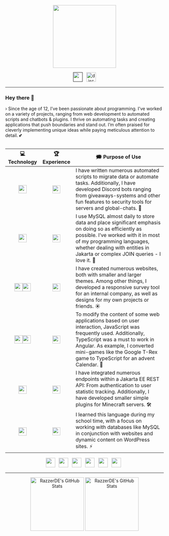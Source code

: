 <p align="center">
  <img height="200" src="https://github.com/RazzerDE/RazzerDE/assets/49283907/d44425c4-6696-40fa-a7db-23a7ddf581f0" />
</p>
<p align='center'>
  <a href=""><img height="30" src="https://img.shields.io/badge/Coding_since-2015-6ab04c?style=for-the-badge&logo=intellijidea&logoSize=auto"></a>&nbsp;&nbsp;
  <a href="https://discord.gg/bl4cklist"><img height="30" src="https://img.shields.io/discord/616655040614236160?style=for-the-badge&logo=discord&label=Discord&color=%237289da" alt="discord server"></a>
</p>
<hr>


### Hey there 👋

› Since the age of 12, I’ve been passionate about programming. I’ve worked on a variety of projects, ranging from web development to automated scripts and chatbots & plugins. I thrive on automating tasks and creating applications that push boundaries and stand out. I’m often praised for cleverly implementing unique ideas while paying meticulous attention to detail. 💕
<br /><br />

| 💻 **Technology** | 🏆 **Experience** | 🗯️ **Purpose of Use** |
| - | - | - |
| <p align="center"><img height="26" src="https://img.shields.io/badge/python-3670A0?style=for-the-badge&logo=python&logoColor=ffdd54"></p> | <p align="center"><img height="25" src="https://img.shields.io/badge/HIGH-2ecc71?style=flat-square" /></p> | I have written numerous automated scripts to migrate data or automate tasks. Additionally, I have developed Discord bots ranging from giveaways-systems and other fun features to security tools for servers and global-chats. 🤖
| <p align="center"><img height="26" src="https://img.shields.io/badge/mysql-4479A1.svg?style=for-the-badge&logo=mysql&logoColor=white"></p> | <p align="center"><img height="25" src="https://img.shields.io/badge/HIGH-2ecc71?style=flat-square" /></p> | I use MySQL almost daily to store data and place significant emphasis on doing so as efficiently as possible. I’ve worked with it in most of my programming languages, whether dealing with entities in Jakarta or complex JOIN queries - I love it. 💾
| <p align="center"><img height="26" src="https://img.shields.io/badge/html5-%23E34F26.svg?style=for-the-badge&logo=html5&logoColor=white"><img height="26" src="https://img.shields.io/badge/css3-%231572B6.svg?style=for-the-badge&logo=css3&logoColor=white"></p> | <p align="center"><img height="25" src="https://img.shields.io/badge/HIGH-2ecc71?style=flat-square" /></p></p> | I have created numerous websites, both with smaller and larger themes. Among other things, I developed a responsive survey tool for an internal company, as well as designs for my own projects or friends. ☀️
| <p align="center"><img height="26" src="https://img.shields.io/badge/javascript-%23323330.svg?style=for-the-badge&logo=javascript&logoColor=%23F7DF1E"><img height="26" src="https://img.shields.io/badge/typescript-%23007ACC.svg?style=for-the-badge&logo=typescript&logoColor=white"></p> | <p align="center"><img height="25" src="https://img.shields.io/badge/HIGH-2ecc71?style=flat-square" /></p> | To modify the content of some web applications based on user interaction, JavaScript was frequently used. Additionally, TypeScript was a must to work in Angular. As example, I converted mini-games like the Google T-Rex game to TypeScript for an advent Calendar. 🎅
| <p align="center"><img height="26" src="https://img.shields.io/badge/java-%23ED8B00.svg?style=for-the-badge&logo=openjdk&logoColor=white"></p> | <p align="center"><img height="25" src="https://img.shields.io/badge/AVERAGE-fed330?style=flat-square" /></p> | I have integrated numerous endpoints within a Jakarta EE REST API: From authentication to user statistic tracking. Additionally, I have developed smaller simple plugins for Minecraft servers. 🛠
| <p align="center"><img height="26" src="https://img.shields.io/badge/php-%23777BB4.svg?style=for-the-badge&logo=php&logoColor=white"></p> | <p align="center"><img height="25" src="https://img.shields.io/badge/AVERAGE-fed330?style=flat-square" /></p> | I learned this language during my school time, with a focus on working with databases like MySQL in conjunction with websites and dynamic content on WordPress sites. ⚡

<p align="center">
  <img height="30" src="https://img.shields.io/badge/angular-%23DD0031.svg?style=for-the-badge&logo=angular&logoColor=white" />&nbsp;&nbsp;
  <img height="30" src="https://img.shields.io/badge/react-%2320232a.svg?style=for-the-badge&logo=react&logoColor=%2361DAFB" />&nbsp;&nbsp;
  <img height="30" src="https://img.shields.io/badge/tailwindcss-%2338B2AC.svg?style=for-the-badge&logo=tailwind-css&logoColor=white" />&nbsp;&nbsp;
  <img height="30" src="https://img.shields.io/badge/WordPress-%23117AC9.svg?style=for-the-badge&logo=WordPress&logoColor=white" />&nbsp;&nbsp;
  <img height="30" src="https://img.shields.io/badge/rss-F88900?style=for-the-badge&logo=rss&logoColor=white" />&nbsp;&nbsp;
  <img height="30" src="https://img.shields.io/badge/flask-%23000.svg?style=for-the-badge&logo=flask&logoColor=white" />&nbsp;&nbsp;
</p>
<hr>
<p align="center">
  <img height="170" src="https://github-readme-stats.vercel.app/api?username=RazzerDE&theme=jolly&show_icons=true&hide_border=true&count_private=true" alt="RazzerDE's GitHub Stats" />
  <img height="170" src="https://github-readme-streak-stats.herokuapp.com/?user=RazzerDE&theme=jolly&hide_border=true&count_private=true" alt="RazzerDE's GitHub Stats" />
</p>
